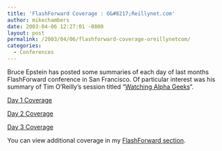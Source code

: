 ```yaml
---
title: 'FlashForward Coverage : O&#8217;Reillynet.com'
author: mikechambers
date: 2003-04-06 12:27:01 -0800
layout: post
permalink: /2003/04/06/flashforward-coverage-oreillynetcom/
categories:
  - Conferences
---
```



Bruce Epstein has posted some summaries of each day of last months FlashForward conference in San Francisco. Of particular interest was his summary of Tim O&#8217;Reilly&#8217;s session titled &#8220;[Watching Alpha Geeks][1]&#8220;.

[Day 1 Coverage][2]

[Day 2 Coverage][1]

[Day 3 Coverage][3]

You can view additional coverage in my [FlashForward section][4].

 [1]: http://www.oreillynet.com/pub/wlg/3007
 [2]: http://www.oreillynet.com/pub/wlg/3006
 [3]: http://www.oreillynet.com/pub/wlg/3008
 [4]: http://http://www.markme.com/mesh/archives/cat_flashforward.cfm